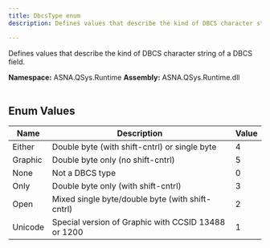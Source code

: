 ```yaml
---
title: DbcsType enum
description: Defines values that describe the kind of DBCS character string of a DBCS field.

---
```


Defines values that describe the kind of DBCS character string of a DBCS field.

**Namespace:** ASNA.QSys.Runtime
**Assembly:** ASNA.QSys.Runtime.dll
<br>
<br>

## Enum Values

| Name | Description | Value
| --- | --- | --- 
| Either | Double byte (with shift-cntrl) or single byte | 4 |
| Graphic | Double byte only (no shift-cntrl) | 5 |
| None | Not a DBCS type | 0 |
| Only | Double byte only (with shift-cntrl) | 3 |
| Open | Mixed single byte/double byte (with shift-cntrl) | 2 |
| Unicode | Special version of Graphic with CCSID 13488 or 1200 | 1 |
